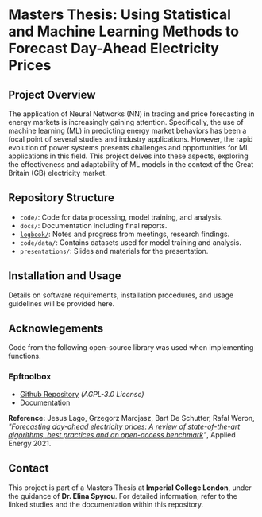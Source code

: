 # Masters Thesis: Using Statistical and Machine Learning Methods to Forecast Day-Ahead Electricity Prices

## Project Overview

The application of Neural Networks (NN) in trading and price forecasting in energy markets is increasingly gaining attention. Specifically, the use of machine learning (ML) in predicting energy market behaviors has been a focal point of several studies and industry applications. However, the rapid evolution of power systems presents challenges and opportunities for ML applications in this field. This project delves into these aspects, exploring the effectiveness and adaptability of ML models in the context of the Great Britain (GB) electricity market.


## Repository Structure

- `code/`: Code for data processing, model training, and analysis.
- `docs/`: Documentation including final reports.
- [`logbook/`](docs/logbook/LogBook.md): Notes and progress from meetings, research findings.
- `code/data/`: Contains datasets used for model training and analysis.
- `presentations/`: Slides and materials for the presentation.

## Installation and Usage

Details on software requirements, installation procedures, and usage guidelines will be provided here.

## Acknowlegements

Code from the following open-source library was used when implementing functions.

### **Epftoolbox**

- [Github Repository](https://github.com/jeslago/epftoolbox) *(AGPL-3.0 License)*
- [Documentation](https://epftoolbox.readthedocs.io/en/latest/)

**Reference:** Jesus Lago, Grzegorz Marcjasz, Bart De Schutter, Rafał Weron, *"[Forecasting day-ahead electricity prices: A review of state-of-the-art algorithms, best practices and an open-access benchmark](https://www.sciencedirect.com/science/article/pii/S0306261921004529?via%3Dihub)"*, Applied Energy 2021.



## Contact

This project is part of a Masters Thesis at **Imperial College London**, under the guidance of **Dr. Elina Spyrou**. For detailed information, refer to the linked studies and the documentation within this repository.
